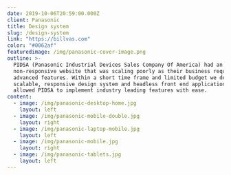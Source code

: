 ```yaml
---
date: 2019-10-06T20:59:00.000Z
client: Panasonic
title: Design system
slug: /design-system
link: "https://billvas.com"
color: "#0062af"
featuredimage: /img/panasonic-cover-image.png
outline: >-
  PIDSA (Panasonic Industrial Devices Sales Company Of America) had an outdated,
  non-responsive website that was scaling poorly as their business required more
  advanced features. Within a short time frame and limited budget we delivered a
  scalable, responsive design system and headless front end application that has
  allowed PIDSA to implement industry leading features with ease.
content:
  - image: /img/panasonic-desktop-home.jpg
    layout: left
  - image: /img/panasonic-mobile-double.jpg
    layout: right
  - image: /img/panasonic-laptop-mobile.jpg
    layout: left
  - image: /img/panasonic-mobile.jpg
    layout: right
  - image: /img/panasonic-tablets.jpg
    layout: left
---
```

